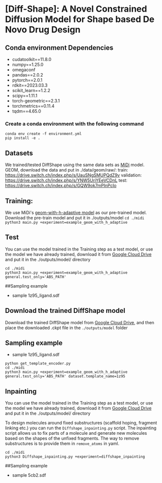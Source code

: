 # [Diff-Shape]: A Novel Constrained Diffusion Model for Shape based De Novo Drug Design

## Conda environment Dependencies
- cudatoolkit==11.8.0
- numpy==1.25.0
- omegaconf
- pandas==2.0.2
- pytorch==2.0.1
- rdkit==2023.03.3
- scikit_learn==1.2.2
- scipy==1.11.1
- torch-geometric==2.3.1
- torchmetrics==0.11.4
- tqdm==4.65.0
### Create a conda environment with the following command
```
conda env create -f environment.yml
pip install -e .
```
## Datasets
We trained/tested DiffShape using the same data sets as [MiDi](https://github.com/cvignac/MiDi) model.
GEOM, download the data and put in ./data/geom/raw/:
train: https://drive.switch.ch/index.php/s/UauSNgSMUPQdZ9v
validation: https://drive.switch.ch/index.php/s/YNW5UriYEeVCDnL
test: https://drive.switch.ch/index.php/s/GQW9ok7mPInPcIo
## Training:
We use MiDi's [geom-with-h-adaptive model](https://drive.google.com/file/d/1ExNpU7czGwhPWjpYCcz0mHGxLo8LvQ0b/view?usp=drive_link) as our pre-trained model.
Download the pre-train model and put it in ./outputs/model
``
cd ./midi
python3 main.py +experiment=example_geom_with_h_adaptive
``

## Test
You can use the model trained in the Training step as a test model, 
or use the model we have already trained, download it from 
[Google Cloud Drive](https://drive.google.com/drive/folders/1qTRhD-CvgXCE9cvWX5dHEzDxHsPH6Qck)
and put it in the ./outputs/model/ directory
```
cd ./midi
python3 main.py +experiment=example_geom_with_h_adaptive general.test_only='ABS_PATH'
```
##Sampling example
- sample 1z95_ligand.sdf




## Download the trained DiffShape model
Download the trained DiffShape model from [Google Cloud Drive](https://drive.google.com/drive/folders/1qTRhD-CvgXCE9cvWX5dHEzDxHsPH6Qck), and then place the downloaded .ckpt file in the ```./outputs/model``` folder

## Sampling example
- sample 1z95_ligand.sdf
```
python get_template_encoder.py
cd ./midi
python3 main.py +experiment=example_geom_with_h_adaptive general.test_only='ABS_PATH' dataset.template_name=1z95
```
## Inpainting
You can use the model trained in the Training step as a test model,
or use the model we have already trained, download it from 
[Google Cloud Drive](https://drive.google.com/drive/folders/1qTRhD-CvgXCE9cvWX5dHEzDxHsPH6Qck)
and put it in the ./outputs/model/ directory

To design molecules around fixed substructures (scaffold hoping, fragment linking etc.) you can run the `Diffshape_inpainting.py` script.
The inpainting script allows us to fix parts of a molecule and generate new molecules based on the shapes of the unfixed fragments.
The way to remove substructures is to provide them in `remove_atoms` in yaml.
```
cd ./midi
python3 Diffshape_inpainting.py +experiment=diffshape_inpainting
```
##Sampling example
- sample 5cb2.sdf
